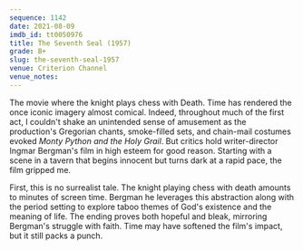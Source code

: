 ```yaml
---
sequence: 1142
date: 2021-08-09
imdb_id: tt0050976
title: The Seventh Seal (1957)
grade: B+
slug: the-seventh-seal-1957
venue: Criterion Channel
venue_notes:
---
```


The movie where the knight plays chess with Death. Time has rendered the once iconic imagery almost comical. Indeed, throughout much of the first act, I couldn't shake an unintended sense of amusement as the production's Gregorian chants, smoke-filled sets, and chain-mail costumes evoked <span data-imdb-id="tt0071853">_Monty Python and the Holy Grail_</span>. But critics hold writer-director Ingmar Bergman's film in high esteem for good reason. Starting with a scene in a tavern that begins innocent but turns dark at a rapid pace, the film gripped me.

<!-- end -->

First, this is no surrealist tale. The knight playing chess with death amounts to minutes of screen time. Bergman he leverages this abstraction along with the period setting to explore taboo themes of God's existence and the meaning of life. The ending proves both hopeful and bleak, mirroring Bergman's struggle with faith. Time may have softened the film's impact, but it still packs a punch.
